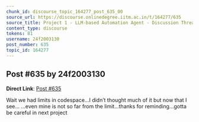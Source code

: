 ```yaml
---
chunk_id: discourse_topic_164277_post_635_00
source_url: https://discourse.onlinedegree.iitm.ac.in/t/164277/635
source_title: Project 1 - LLM-based Automation Agent - Discussion Thread [TDS Jan 2025]
content_type: discourse
tokens: 81
username: 24f2003130
post_number: 635
topic_id: 164277
---
```


## Post #635 by 24f2003130

**Direct Link**: [Post #635](https://discourse.onlinedegree.iitm.ac.in/t/164277/635)

Wait we had limits in codespace…I didn’t thought much of it but now that I see… …even mine is not so far from the limit…thanks for reminding…gotta be careful in next project
